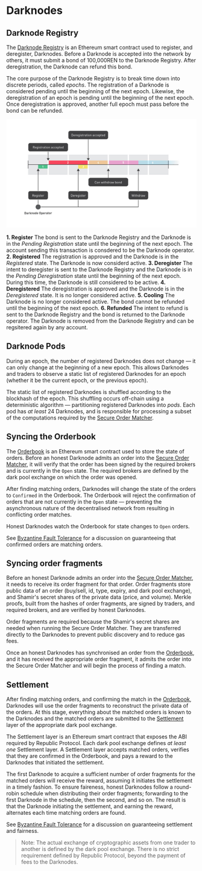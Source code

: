 # Darknodes

## Darknode Registry

The [Darknode Registry]() is an Ethereum smart contract used to register, and deregister, Darknodes. Before a Darknode is accepted into the network by others, it must submit a bond of 100,000REN to the Darknode Registry. After deregistration, the Darknode can refund this bond.

The core purpose of the Darknode Registry is to break time down into discrete periods, called *epochs*. The registration of a Darknode is considered pending until the beginning of the next epoch. Likewise, the deregistration of an epoch is pending until the beginning of the next epoch. Once deregistration is approved, another full epoch must pass before the bond can be refunded.


![Registration and deregistration](../assets/images/01-darknodes-diagram-registration-and-deregistration.jpg "Registration and deregistration")


**1. Register**
  The bond is sent to the Darknode Registry and the Darknode is in the *Pending Registration* state until the beginning of the next epoch. The account sending this transaction is consdered to be the Darknode operator.
**2. Registered**
  The registration is approved and the Darknode is in the *Registered* state. The Darknode is now considerd active.
**3. Deregister**
  The intent to deregister is sent to the Darknode Registry and the Darknode is in the *Pending Deregistration* state until the beginning of the next epoch. During this time, the Darknode is still considered to be active.
**4. Deregistered**
  The deregistration is approved and the Darknode is in the *Deregistered* state. It is no longer considered active.
**5. Cooling**
  The Darknode is no longer considered active. The bond cannot be refunded until the beginning of the next epoch.
**6. Refunded**
  The intent to refund is sent to the Darknode Registry and the bond is returned to the Darknode operator. The Darknode is removed from the Darknode Registry and can be regsitered again by any account.

## Darknode Pods

During an epoch, the number of registered Darknodes does not change — it can only change at the beginning of a new epoch. This allows Darknodes and traders to observe a static list of registered Darknodes for an epoch (whether it be the current epoch, or the previous epoch).

The static list of registered Darknodes is shuffled according to the blockhash of the epoch. This shuffling occurs off-chain using a deterministic algorithm — partitioning registered Darknodes into *pods*. Each pod has *at least* 24 Darknodes, and is responsible for processing a subset of the computations required by the [Secure Order Matcher](./03-secure-order-matcher.md).


## Syncing the Orderbook

The [Orderbook]() is an Ethereum smart contract used to store the state of orders. Before an honest Darknode admits an order into the [Secure Order Matcher](./03-secure-order-matcher.md), it will verify that the order has been signed by the required brokers and is currently in the `Open` state. The required brokers are defined by the dark pool exchange on which the order was opened.

After finding matching orders, Darknodes will change the state of the orders to `Confirmed` in the Orderbook. The Orderbook will reject the confirmation of orders that are not currently in the `Open` state — preventing the asynchronous nature of the decentralised network from resulting in conflicting order matches.

Honest Darknodes watch the Orderbook for state changes to `Open` orders.

See [Byzantine Fault Tolerance](./04-byzantine-fault-tolerance.md) for a discussion on guaranteeing that confirmed orders are matching orders.

## Syncing order fragments

Before an honest Darknode admits an order into the [Secure Order Matcher](./03-secure-order-matcher.md), it needs to receive its order fragment for that order. Order fragments store public data of an order (buy/sell, id, type, expiry, and dark pool exchange), and Shamir's secret shares of the private data (price, and volume). Merkle proofs, built from the hashes of order fragments, are signed by traders, and required brokers, and are verified by honest Darknodes.

Order fragments are required because the Shamir's secret shares are needed when running the Secure Order Matcher. They are transferred directly to the Darknodes to prevent public discovery and to reduce gas fees.

Once an honest Darknodes has synchronised an order from the [Orderbook](), and it has received the appropriate order fragment, it admits the order into the Secure Order Matcher and will begin the process of finding a match.

## Settlement

After finding matching orders, and confirming the match in the [Orderbook](), Darknodes will use the order fragments to reconstruct the private data of the orders. At this stage, everything about the matched orders is known to the Darknodes and the matched orders are submitted to the [Settlement]() layer of the appropriate dark pool exchange.

The Settlement layer is an Ethereum smart contract that exposes the ABI required by Republic Protocol. Each dark pool exchange defines *at least one* Settlement layer. A Settlement layer accepts matched orders, verifies that they are confirmed in the Orderbook, and pays a reward to the Darknodes that initiated the settlement.

The first Darknode to acquire a sufficient number of order fragments for the matched orders will receive the reward, assuming it initiates the settlement in a timely fashion. To ensure faireness, honest Darknodes follow a round-robin schedule when distributing their order fragments; forwarding to the first Darknode in the schedule, then the second, and so on. The result is that the Darknode initiating the settlement, and earning the reward, alternates each time matching orders are found.

See [Byzantine Fault Tolerance](./04-byzantine-fault-tolerance.md) for a discussion on guaranteeing settlement and fairness.

> Note: The actual exchange of cryptographic assets from one trader to another is defined by the dark pool exchange. There is no strict requirement defined by Republic Protocol, beyond the payment of fees to the Darknodes.